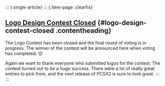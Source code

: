 ::: {.single-article}
::: {.item-page .clearfix}
## [Logo Design Contest Closed](/119-logo-design-contest-closed.html) {#logo-design-contest-closed .contentheading}

The Logo Contest has been closed and the final round of voting is in
progress. The winner of the contest will be announced here when voting
has completed.
😊

Again we want to thank everyone who submitted logos for the contest. The
contest turned out to be a huge success. There were a lot of really
great entries to pick from, and the next release of PCSX2 is sure to
look great.
:::
:::
